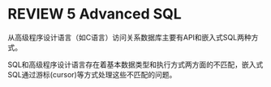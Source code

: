 # REVIEW 5	Advanced SQL

从高级程序设计语言（如C语言）访问关系数据库主要有API和嵌入式SQL两种方式。

SQL和高级程序设计语言存在着基本数据类型和执行方式两方面的不匹配，嵌入式SQL通过游标(cursor)等方式处理这些不匹配的问题。


